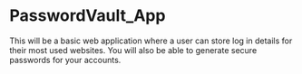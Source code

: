 # PasswordVault_App
 This will be a basic web application where a user can store log in details for their most used websites. You will also be able to generate secure passwords for your accounts.
